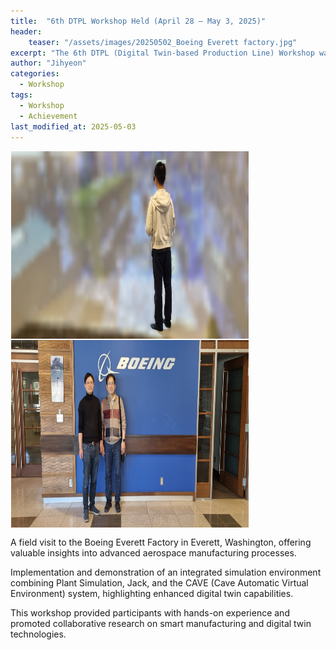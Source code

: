 ```yaml
---
title:  "6th DTPL Workshop Held (April 28 – May 3, 2025)"
header:
    teaser: "/assets/images/20250502_Boeing Everett factory.jpg"
excerpt: "The 6th DTPL (Digital Twin-based Production Line) Workshop was successfully held from April 28 to May 3, 2025."
author: "Jihyeon"
categories:
  - Workshop
tags:
  - Workshop
  - Achievement
last_modified_at: 2025-05-03
---
```


<img align="center" width="380" height="300" style="border: 1px solid white" src="/assets/images/20250501_Plant Sim, Jack simulations과 CAVE 연동 구현 및 시연.jpg"> 
<img align="center" width="380" height="300" style="border: 1px solid white" src="/assets/images/20250502_Boeing Everett factory.jpg"> 

A field visit to the Boeing Everett Factory in Everett, Washington, offering valuable insights into advanced aerospace manufacturing processes.

Implementation and demonstration of an integrated simulation environment combining Plant Simulation, Jack, and the CAVE (Cave Automatic Virtual Environment) system, highlighting enhanced digital twin capabilities.

This workshop provided participants with hands-on experience and promoted collaborative research on smart manufacturing and digital twin technologies.
